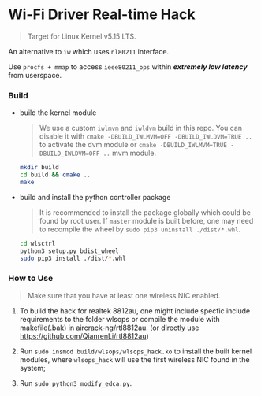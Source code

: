 # Wi-Fi Driver Real-time Hack
> Target for Linux Kernel v5.15 LTS.

An alternative to `iw` which uses `nl80211` interface.

Use `procfs + mmap` to access `ieee80211_ops` within ***extremely low latency*** from userspace.

<!--
The memory r/w is currently implemented in synchronized block writing/reading (to be lockless ring-buffer impl).
-->

### Build
- build the kernel module
    > We use a custom `iwlmvm` and `iwldvm` build in this repo. You can disable it with `cmake -DBUILD_IWLMVM=OFF -DBUILD_IWLDVM=TRUE ..` to activate the dvm module or `cmake -DBUILD_IWLMVM=TRUE -DBUILD_IWLDVM=OFF ..` mvm module.

    ```bash
    mkdir build
    cd build && cmake ..
    make
    ```

- build and install the python controller package
    > It is recommended to install the package globally which could be found by root user. If `master` module is built before, one may need to recompile the wheel by `sudo pip3 uninstall ./dist/*.whl`.
    ```bash
    cd wlsctrl
    python3 setup.py bdist_wheel
    sudo pip3 install ./dist/*.whl
    ```

### How to Use
> Make sure that you have at least one wireless NIC enabled.

1. To build the hack for realtek 8812au, one might include specfic include requirements to the folder wlsops or compile the module with makefile(.bak) in aircrack-ng/rtl8812au. (or directly use https://github.com/QianrenLi/rtl8812au)

2. Run `sudo insmod build/wlsops/wlsops_hack.ko` to install the built kernel modules, where `wlsops_hack` will use the first wireless NIC found in the system;

3. Run `sudo python3 modify_edca.py`.
